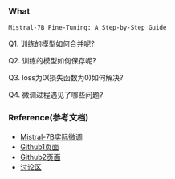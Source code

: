 ### What
```text
Mistral-7B Fine-Tuning: A Step-by-Step Guide
```




Q1. 训练的模型如何合并呢?

Q2. 训练的模型如何保存呢?

Q3. loss为0(损失函数为0)如何解决?

Q4. 微调过程遇见了哪些问题?



### Reference(参考文档)
* [Mistral-7B实际微调](https://gathnex.medium.com/mistral-7b-fine-tuning-a-step-by-step-guide-52122cdbeca8)
* [Github1页面](https://github.com/aceliuchanghong/chatglm3_6b_finetune)
* [Github2页面](https://github.com/aceliuchanghong/chatglm3-base-tuning)
* [讨论区](https://github.com/THUDM/ChatGLM3/discussions/253)
